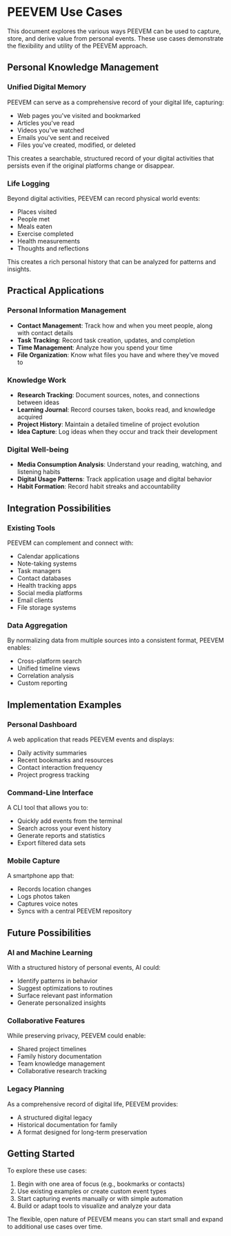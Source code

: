 # PEEVEM Use Cases

This document explores the various ways PEEVEM can be used to capture, store, and derive value from personal events. These use cases demonstrate the flexibility and utility of the PEEVEM approach.

## Personal Knowledge Management

### Unified Digital Memory

PEEVEM can serve as a comprehensive record of your digital life, capturing:

- Web pages you've visited and bookmarked
- Articles you've read
- Videos you've watched
- Emails you've sent and received
- Files you've created, modified, or deleted

This creates a searchable, structured record of your digital activities that persists even if the original platforms change or disappear.

### Life Logging

Beyond digital activities, PEEVEM can record physical world events:

- Places visited
- People met
- Meals eaten
- Exercise completed
- Health measurements
- Thoughts and reflections

This creates a rich personal history that can be analyzed for patterns and insights.

## Practical Applications

### Personal Information Management

- **Contact Management**: Track how and when you meet people, along with contact details
- **Task Tracking**: Record task creation, updates, and completion
- **Time Management**: Analyze how you spend your time
- **File Organization**: Know what files you have and where they've moved to

### Knowledge Work

- **Research Tracking**: Document sources, notes, and connections between ideas
- **Learning Journal**: Record courses taken, books read, and knowledge acquired
- **Project History**: Maintain a detailed timeline of project evolution
- **Idea Capture**: Log ideas when they occur and track their development

### Digital Well-being

- **Media Consumption Analysis**: Understand your reading, watching, and listening habits
- **Digital Usage Patterns**: Track application usage and digital behavior
- **Habit Formation**: Record habit streaks and accountability

## Integration Possibilities

### Existing Tools

PEEVEM can complement and connect with:

- Calendar applications
- Note-taking systems
- Task managers
- Contact databases
- Health tracking apps
- Social media platforms
- Email clients
- File storage systems

### Data Aggregation

By normalizing data from multiple sources into a consistent format, PEEVEM enables:

- Cross-platform search
- Unified timeline views
- Correlation analysis
- Custom reporting

## Implementation Examples

### Personal Dashboard

A web application that reads PEEVEM events and displays:

- Daily activity summaries
- Recent bookmarks and resources
- Contact interaction frequency
- Project progress tracking

### Command-Line Interface

A CLI tool that allows you to:

- Quickly add events from the terminal
- Search across your event history
- Generate reports and statistics
- Export filtered data sets

### Mobile Capture

A smartphone app that:

- Records location changes
- Logs photos taken
- Captures voice notes
- Syncs with a central PEEVEM repository

## Future Possibilities

### AI and Machine Learning

With a structured history of personal events, AI could:

- Identify patterns in behavior
- Suggest optimizations to routines
- Surface relevant past information
- Generate personalized insights

### Collaborative Features

While preserving privacy, PEEVEM could enable:

- Shared project timelines
- Family history documentation
- Team knowledge management
- Collaborative research tracking

### Legacy Planning

As a comprehensive record of digital life, PEEVEM provides:

- A structured digital legacy
- Historical documentation for family
- A format designed for long-term preservation

## Getting Started

To explore these use cases:

1. Begin with one area of focus (e.g., bookmarks or contacts)
2. Use existing examples or create custom event types
3. Start capturing events manually or with simple automation
4. Build or adapt tools to visualize and analyze your data

The flexible, open nature of PEEVEM means you can start small and expand to additional use cases over time.
